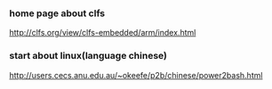 ### home page about clfs
http://clfs.org/view/clfs-embedded/arm/index.html

### start about linux(language chinese)
http://users.cecs.anu.edu.au/~okeefe/p2b/chinese/power2bash.html